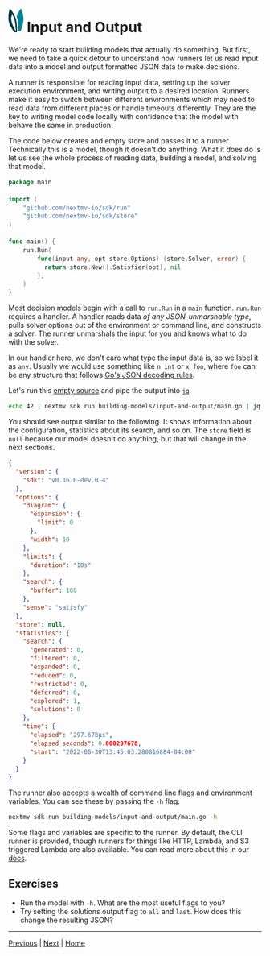 # ![ears](../img/ears.png) Input and Output

We're ready to start building models that actually do something. But first, we
need to take a quick detour to understand how runners let us read input data
into a model and output formatted JSON data to make decisions.

A runner is responsible for reading input data, setting up the solver execution
environment, and writing output to a desired location. Runners make it easy to
switch between different environments which may need to read data from different
places or handle timeouts differently. They are the key to writing model code
locally with confidence that the model with behave the same in production.

The code below creates and empty store and passes it to a runner. Technically
this is a model, though it doesn't do anything. What it does do is let us see
the whole process of reading data, building a model, and solving that model.

```go
package main

import (
    "github.com/nextmv-io/sdk/run"
    "github.com/nextmv-io/sdk/store"
)

func main() {
    run.Run(
        func(input any, opt store.Options) (store.Solver, error) {
          return store.New().Satisfier(opt), nil
        },
    )
}
```

Most decision models begin with a call to `run.Run` in a `main` function.
`run.Run` requires a handler. A handler reads data _of any JSON-unmarshable
type_, pulls solver options out of the environment or command line, and
constructs a solver. The runner unmarshals the input for you and knows what to
do with the solver.

In our handler here, we don't care what type the input data is, so we label it
as `any`. Usually we would use something like `n int` or `x foo`, where `foo`
can be any structure that follows [Go's JSON decoding rules][json].

Let's run this [empty source][source] and pipe the output into [`jq`][jq].

```bash
echo 42 | nextmv sdk run building-models/input-and-output/main.go | jq
```

You should see output similar to the following. It shows information about the
configuration, statistics about its search, and so on. The `store` field is
`null` because our model doesn't do anything, but that will change in the next
sections.

```json
{
  "version": {
    "sdk": "v0.16.0-dev.0-4"
  },
  "options": {
    "diagram": {
      "expansion": {
        "limit": 0
      },
      "width": 10
    },
    "limits": {
      "duration": "10s"
    },
    "search": {
      "buffer": 100
    },
    "sense": "satisfy"
  },
  "store": null,
  "statistics": {
    "search": {
      "generated": 0,
      "filtered": 0,
      "expanded": 0,
      "reduced": 0,
      "restricted": 0,
      "deferred": 0,
      "explored": 1,
      "solutions": 0
    },
    "time": {
      "elapsed": "297.678µs",
      "elapsed_seconds": 0.000297678,
      "start": "2022-06-30T13:45:03.280816884-04:00"
    }
  }
}
```

The runner also accepts a wealth of command line flags and environment
variables. You can see these by passing the `-h` flag.

```bash
nextmv sdk run building-models/input-and-output/main.go -h
```

Some flags and variables are specific to the runner. By default, the CLI runner
is provided, though runners for things like HTTP, Lambda, and S3 triggered
Lambda are also available. You can read more about this in our [docs][docs].

## Exercises

* Run the model with `-h`. What are the most useful flags to you?
* Try setting the solutions output flag to `all` and `last`. How does this
  change the resulting JSON?

---

[Previous][previous] | [Next][next] | [Home][home]

[previous]: ../working-with-collections/domains.md
[next]: ./searching.md
[home]: ../README.md
[source]: input-and-output/main.go
[json]: https://pkg.go.dev/encoding/json
[docs]: https://docs.nextmv.io/overview/decision-stack/runners
[jq]: https://stedolan.github.io/jq/
